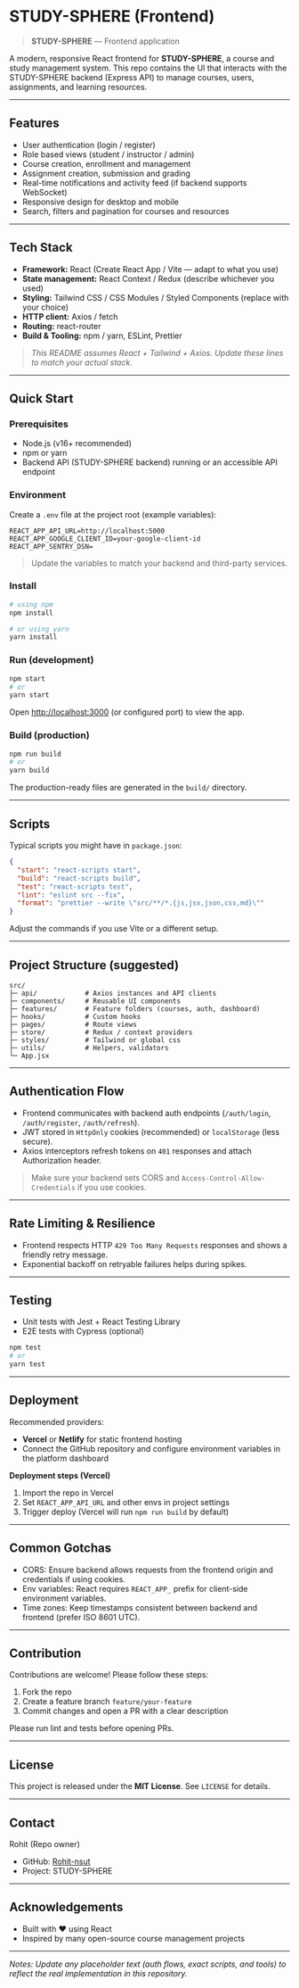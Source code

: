 # STUDY-SPHERE (Frontend)

> **STUDY-SPHERE** — Frontend application

A modern, responsive React frontend for **STUDY-SPHERE**, a course and study management system. This repo contains the UI that interacts with the STUDY-SPHERE backend (Express API) to manage courses, users, assignments, and learning resources.

---

## Features

* User authentication (login / register)
* Role based views (student / instructor / admin)
* Course creation, enrollment and management
* Assignment creation, submission and grading
* Real-time notifications and activity feed (if backend supports WebSocket)
* Responsive design for desktop and mobile
* Search, filters and pagination for courses and resources

---

## Tech Stack

* **Framework:** React (Create React App / Vite — adapt to what you use)
* **State management:** React Context / Redux (describe whichever you used)
* **Styling:** Tailwind CSS / CSS Modules / Styled Components (replace with your choice)
* **HTTP client:** Axios / fetch
* **Routing:** react-router
* **Build & Tooling:** npm / yarn, ESLint, Prettier

> *This README assumes React + Tailwind + Axios. Update these lines to match your actual stack.*

---

## Quick Start

### Prerequisites

* Node.js (v16+ recommended)
* npm or yarn
* Backend API (STUDY-SPHERE backend) running or an accessible API endpoint

### Environment

Create a `.env` file at the project root (example variables):

```
REACT_APP_API_URL=http://localhost:5000
REACT_APP_GOOGLE_CLIENT_ID=your-google-client-id
REACT_APP_SENTRY_DSN=
```

> Update the variables to match your backend and third-party services.

### Install

```bash
# using npm
npm install

# or using yarn
yarn install
```

### Run (development)

```bash
npm start
# or
yarn start
```

Open [http://localhost:3000](http://localhost:3000) (or configured port) to view the app.

### Build (production)

```bash
npm run build
# or
yarn build
```

The production-ready files are generated in the `build/` directory.

---

## Scripts

Typical scripts you might have in `package.json`:

```json
{
  "start": "react-scripts start",
  "build": "react-scripts build",
  "test": "react-scripts test",
  "lint": "eslint src --fix",
  "format": "prettier --write \"src/**/*.{js,jsx,json,css,md}\""
}
```

Adjust the commands if you use Vite or a different setup.

---

## Project Structure (suggested)

```
src/
├─ api/            # Axios instances and API clients
├─ components/     # Reusable UI components
├─ features/       # Feature folders (courses, auth, dashboard)
├─ hooks/          # Custom hooks
├─ pages/          # Route views
├─ store/          # Redux / context providers
├─ styles/         # Tailwind or global css
├─ utils/          # Helpers, validators
└─ App.jsx
```

---

## Authentication Flow

* Frontend communicates with backend auth endpoints (`/auth/login`, `/auth/register`, `/auth/refresh`).
* JWT stored in `HttpOnly` cookies (recommended) or `localStorage` (less secure).
* Axios interceptors refresh tokens on `401` responses and attach Authorization header.

> Make sure your backend sets CORS and `Access-Control-Allow-Credentials` if you use cookies.

---

## Rate Limiting & Resilience

* Frontend respects HTTP `429 Too Many Requests` responses and shows a friendly retry message.
* Exponential backoff on retryable failures helps during spikes.

---

## Testing

* Unit tests with Jest + React Testing Library
* E2E tests with Cypress (optional)

```bash
npm test
# or
yarn test
```

---

## Deployment

Recommended providers:

* **Vercel** or **Netlify** for static frontend hosting
* Connect the GitHub repository and configure environment variables in the platform dashboard

**Deployment steps (Vercel)**

1. Import the repo in Vercel
2. Set `REACT_APP_API_URL` and other envs in project settings
3. Trigger deploy (Vercel will run `npm run build` by default)

---

## Common Gotchas

* CORS: Ensure backend allows requests from the frontend origin and credentials if using cookies.
* Env variables: React requires `REACT_APP_` prefix for client-side environment variables.
* Time zones: Keep timestamps consistent between backend and frontend (prefer ISO 8601 UTC).

---

## Contribution

Contributions are welcome! Please follow these steps:

1. Fork the repo
2. Create a feature branch `feature/your-feature`
3. Commit changes and open a PR with a clear description

Please run lint and tests before opening PRs.

---

## License

This project is released under the **MIT License**. See `LICENSE` for details.

---

## Contact

Rohit (Repo owner)

* GitHub: [Rohit-nsut](https://github.com/Rohit-nsut)
* Project: STUDY-SPHERE

---

## Acknowledgements

* Built with ❤️ using React
* Inspired by many open-source course management projects

---

*Notes: Update any placeholder text (auth flows, exact scripts, and tools) to reflect the real implementation in this repository.*

